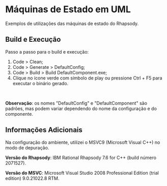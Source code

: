 # Máquinas de Estado em UML

Exemplos de utilizações das máquinas de estado do Rhapsody.

## Build e Execução

Passo a passo para o build e execução:

1. Code > Clean;
2. Code > Generate > DefaultConfig;
3. Code > Build > Build DefaultComponent.exe;
4. Clique no ícone verde com símbolo de play ou pressione Ctrl + F5 para
   executar o binário gerado.

<br />

**Observação**: os nomes "DefaultConfig" e "DefaultComponent" são padrões, mas
podem variar dependendo do nome da configuração e do componente.

## Informações Adicionais

Na configuração do ambiente, utilizei o MSVC9 (Microsoft Visual C++) no modo de
depuração.

**Versão do Rhapsody**: IBM Rational Rhapsody 7.6 for C++
(build número 2071527).

**Versão do MSVC**: Microsoft Visual Studio 2008 Professional Edition
(trial edition) 9.0.21022.8 RTM.
